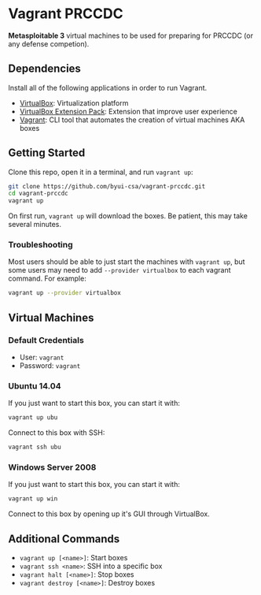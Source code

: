 # Vagrant PRCCDC

__Metasploitable 3__ virtual machines to be used for preparing for PRCCDC (or any defense competion).

## Dependencies

Install all of the following applications in order to run Vagrant.

- [VirtualBox](https://www.virtualbox.org/wiki/Downloads#VirtualBox7.0.6platformpackages): Virtualization platform
- [VirtualBox Extension Pack](https://www.virtualbox.org/wiki/Downloads#VirtualBox7.0.6OracleVMVirtualBoxExtensionPack): Extension that improve user experience
- [Vagrant](https://developer.hashicorp.com/vagrant/downloads): CLI tool that automates the creation of virtual machines AKA boxes

## Getting Started

Clone this repo, open it in a terminal, and run `vagrant up`:

```bash
git clone https://github.com/byui-csa/vagrant-prccdc.git
cd vagrant-prccdc
vagrant up
```

On first run, `vagrant up` will download the boxes.
Be patient, this may take several minutes.

### Troubleshooting

Most users should be able to just start the machines with `vagrant up`,
but some users may need to add `--provider virtualbox`
to each vagrant command. For example:

```bash
vagrant up --provider virtualbox
```

## Virtual Machines

### Default Credentials

- User: `vagrant`
- Password: `vagrant`

### Ubuntu 14.04

If you just want to start this box, you can start it with:

```bash
vagrant up ubu
```

Connect to this box with SSH:

```bash
vagrant ssh ubu
```

### Windows Server 2008

If you just want to start this box, you can start it with:

```bash
vagrant up win
```

Connect to this box by opening up it's GUI through VirtualBox.

## Additional Commands

- `vagrant up [<name>]`: Start boxes
- `vagrant ssh <name>`: SSH into a specific box
- `vagrant halt [<name>]`: Stop boxes
- `vagrant destroy [<name>]`: Destroy boxes

